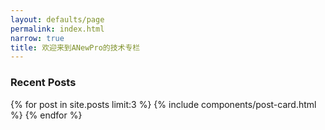 ```yaml
---
layout: defaults/page
permalink: index.html
narrow: true
title: 欢迎来到ANewPro的技术专栏
---
```




### Recent Posts

{% for post in site.posts limit:3 %}
{% include components/post-card.html %}
{% endfor %}

